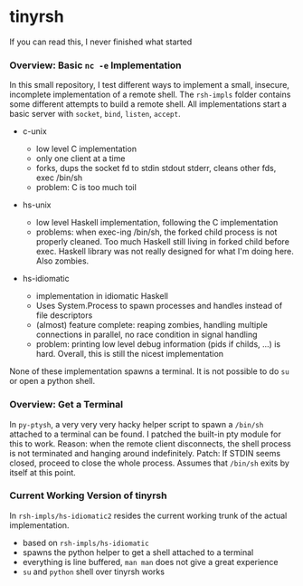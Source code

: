 # tinyrsh
If you can read this, I never finished what started


### Overview: Basic `nc -e` Implementation
In this small repository, I test different ways to implement a small, insecure, incomplete implementation of a remote shell.
The `rsh-impls` folder contains some different attempts to build a remote shell. 
All implementations start a basic server with `socket`, `bind`, `listen`, `accept`.

 - c-unix
   - low level C implementation
   - only one client at a time
   - forks, dups the socket fd to stdin stdout stderr, cleans other fds, exec /bin/sh
   - problem: C is too much toil

 - hs-unix
   - low level Haskell implementation, following the C implementation
   - problems: when exec-ing /bin/sh, the forked child process is not properly cleaned. Too much Haskell still living in forked child before exec. Haskell library was not really designed for what I'm doing here. Also zombies.

 - hs-idiomatic
   - implementation in idiomatic Haskell
   - Uses System.Process to spawn processes and handles instead of file descriptors
   - (almost) feature complete: reaping zombies, handling multiple connections in parallel, no race condition in signal handling
   - problem: printing low level debug information (pids if childs, ...) is hard. Overall, this is still the nicest implementation

None of these implementation spawns a terminal. It is not possible to do `su` or open a python shell.


### Overview: Get a Terminal
In `py-ptysh`, a very very very hacky helper script to spawn a `/bin/sh` attached to a terminal can be found.
I patched the built-in pty module for this to work.
Reason: when the remote client disconnects, the shell process is not terminated and hanging around indefinitely.
Patch: If STDIN seems closed, proceed to close the whole process. Assumes that `/bin/sh` exits by itself at this point.


### Current Working Version of tinyrsh
In `rsh-impls/hs-idiomatic2` resides the current working trunk of the actual implementation.

 - based on `rsh-impls/hs-idiomatic`
 - spawns the python helper to get a shell attached to a terminal
 - everything is line buffered, `man man` does not give a great experience
 - `su` and `python` shell over tinyrsh works
